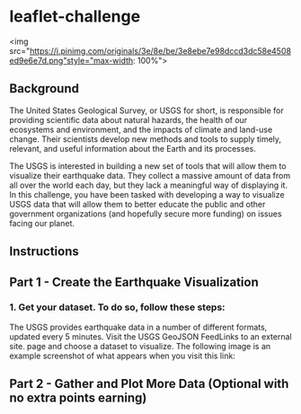 # leaflet-challenge
<img src="https://i.pinimg.com/originals/3e/8e/be/3e8ebe7e98dccd3dc58e4508ed9e6e7d.png"style="max-width: 100%">
## Background
The United States Geological Survey, or USGS for short, is responsible for providing scientific data about natural hazards, the health of our ecosystems and environment, and the impacts of climate and land-use change. Their scientists develop new methods and tools to supply timely, relevant, and useful information about the Earth and its processes.

The USGS is interested in building a new set of tools that will allow them to visualize their earthquake data. They collect a massive amount of data from all over the world each day, but they lack a meaningful way of displaying it. In this challenge, you have been tasked with developing a way to visualize USGS data that will allow them to better educate the public and other government organizations (and hopefully secure more funding) on issues facing our planet.

## Instructions
## Part 1 - Create the Earthquake Visualization
### 1. Get your dataset. To do so, follow these steps:
The USGS provides earthquake data in a number of different formats, updated every 5 minutes. Visit the USGS GeoJSON FeedLinks to an external site. page and choose a dataset to visualize. The following image is an example screenshot of what appears when you visit this link:

## Part 2 - Gather and Plot More Data (Optional with no extra points earning)

